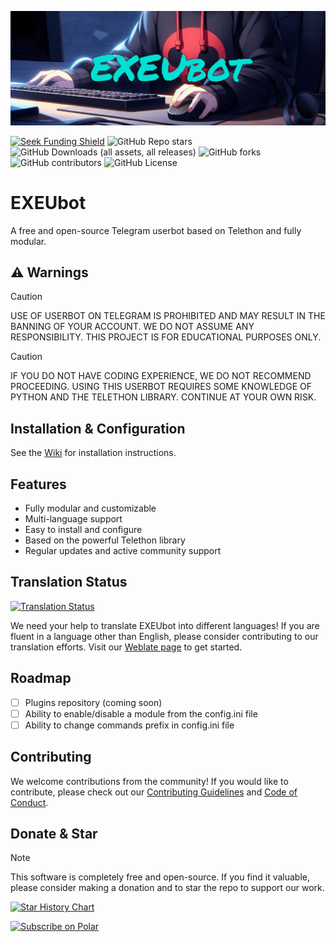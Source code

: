 ﻿![banner](assets/banner.jpeg)

<a href="https://polar.sh/EXE-Official/EXEUbot"><img src="https://polar.sh/embed/seeks-funding-shield.svg?org=EXE-Official&repo=EXEUbot" alt="Seek Funding Shield"/></a>
![GitHub Repo stars](https://img.shields.io/github/stars/EXE-Official/EXEUbot)
![GitHub Downloads (all assets, all releases)](https://img.shields.io/github/downloads/EXE-Official/EXEUbot/total)
![GitHub forks](https://img.shields.io/github/forks/EXE-Official/EXEUbot)
![GitHub contributors](https://img.shields.io/github/contributors/EXE-Official/EXEUbot)
![GitHub License](https://img.shields.io/github/license/EXE-Official/EXEUbot)

# EXEUbot

A free and open-source Telegram userbot based on Telethon and fully modular.

## ⚠️ Warnings

> [!CAUTION]
> USE OF USERBOT ON TELEGRAM IS PROHIBITED AND MAY RESULT IN THE BANNING OF YOUR ACCOUNT. WE DO NOT ASSUME ANY RESPONSIBILITY. THIS PROJECT IS FOR EDUCATIONAL PURPOSES ONLY.

> [!CAUTION]
> IF YOU DO NOT HAVE CODING EXPERIENCE, WE DO NOT RECOMMEND PROCEEDING. USING THIS USERBOT REQUIRES SOME KNOWLEDGE OF PYTHON AND THE TELETHON LIBRARY. CONTINUE AT YOUR OWN RISK.

## Installation & Configuration

See the [Wiki](https://github.com/EXE-Official/EXEUbot/wiki/Installation) for installation instructions.


## Features

- Fully modular and customizable
- Multi-language support
- Easy to install and configure
- Based on the powerful Telethon library
- Regular updates and active community support

## Translation Status

[![Translation Status](https://hosted.weblate.org/widget/exeubot/translations/multi-blue.svg)](https://hosted.weblate.org/engage/exeubot/)

We need your help to translate EXEUbot into different languages! If you are fluent in a language other than English, please consider contributing to our translation efforts. Visit our [Weblate page](https://hosted.weblate.org/engage/exeubot/) to get started.

## Roadmap

- [ ] Plugins repository (coming soon)
- [ ] Ability to enable/disable a module from the config.ini file
- [ ] Ability to change commands prefix in config.ini file

## Contributing

We welcome contributions from the community! If you would like to contribute, please check out our [Contributing Guidelines](https://github.com/EXE-Official/EXEUbot/blob/main/CONTRIBUTING.md) and [Code of Conduct](https://github.com/EXE-Official/EXEUbot/blob/main/CODE_OF_CONDUCT.md).

## Donate & Star

> [!NOTE]
> This software is completely free and open-source. If you find it valuable, please consider making a donation and to star the repo to support our work.

[![Star History Chart](https://api.star-history.com/svg?repos=EXE-Official/EXEUbot&type=Date)](https://star-history.com/#EXE-Official/EXEUbot&Date)

<a href="https://polar.sh/EXE-Official"><picture><source media="(prefers-color-scheme: dark)" srcset="https://polar.sh/embed/subscribe.svg?org=EXE-Official&label=Subscribe&darkmode"><img alt="Subscribe on Polar" src="https://polar.sh/embed/subscribe.svg?org=EXE-Official&label=Subscribe"></picture></a>
